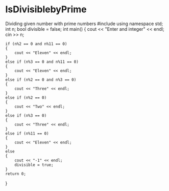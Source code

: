 # IsDivisiblebyPrime
Dividing given number with prime numbers
#include <iostream>
using namespace std;
int n;
bool divisible = false;
int main()
{
    cout << "Enter and integer" << endl;
    cin >> n;
        
    if (n%2 == 0 and n%11 == 0)
    {
        cout << "Eleven" << endl;
    }
    else if (n%3 == 0 and n%11 == 0)
    {
        cout << "Eleven" << endl;
    }
    else if (n%2 == 0 and n%3 == 0)
    {
        cout << "Three" << endl;
    }
    else if (n%2 == 0)
    {
        cout << "Two" << endl;
    }
    else if (n%3 == 0)
    {
        cout << "Three" << endl;
    }
    else if (n%11 == 0)
    {
        cout << "Eleven" << endl;
    }
    else        
    {
        cout << "-1" << endl;
        divisible = true;
    }
    return 0;
}
